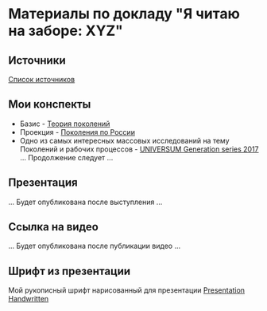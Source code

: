 # Материалы по докладу "Я читаю на заборе: XYZ"

## Источники
[Список источников](Источники.md)

## Мои конспекты
* Базис - [Теория поколений](%D0%A2%D0%B5%D0%BE%D1%80%D0%B8%D1%8F%20%D0%BF%D0%BE%D0%BA%D0%BE%D0%BB%D0%B5%D0%BD%D0%B8%D0%B8%CC%86.pdf)
* Проекция - [Поколения по России](%D0%9F%D0%BE%D0%BA%D0%BE%D0%BB%D0%B5%D0%BD%D0%B8%D1%8F%20%D0%BF%D0%BE%20%D0%A0%D0%BE%D1%81%D1%81%D0%B8%D0%B8.pdf)
* Одно из самых интересных массовых исследований на тему Поколений и рабочих процессов - [UNIVERSUM Generation series 2017](UNIVERSUM%20Generation%20series%202017.pdf)
... Продолжение следует ...

## Презентация
... Будет опубликована после выступления ...

## Ссылка на видео
... Будет опубликована после публикации видео ...

## Шрифт из презентации
Мой рукописный шрифт нарисованный для презентации [Presentation Handwritten](http://2ttf.com/8jDOQrQaxcC/?fbclid=IwAR1TRNMJI-MDI8hLRl9ttjYKlO6R1Wu0NhdNkQD0yPGRz_Iml3Uc5Fj9tUU)
